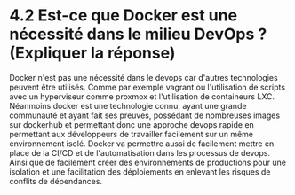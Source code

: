 # 4.2 Est-ce que Docker est une nécessité dans le milieu DevOps ? (Expliquer la réponse)

Docker n'est pas une nécessité dans le devops car d'autres technologies peuvent être utilisés. Comme par exemple vagrant ou l'utilisation de scripts avec un hyperviseur comme proxmox et l'utilisation de containeurs LXC.
Néanmoins docker est une technologie connu, ayant une grande communauté et ayant fait ses preuves, possédant de nombreuses images sur dockerhub et permettant donc une approche devops rapide en permettant aux développeurs de travailler facilement sur un même environnement isolé. 
Docker va permettre aussi de facilement mettre en place de la CI/CD et de l'automatisation dans les processus de devops. Ainsi que de facilement créer des environnements de productions pour une isolation et une facilitation des déploiements en enlevant les risques de conflits de dépendances.


